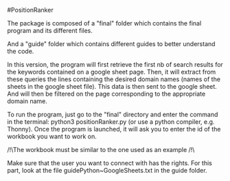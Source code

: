 #PositionRanker

The package is composed of a "final" folder which contains the final program and its different files. 

And a "guide" folder which contains different guides to better understand the code.

In this version, the program will first retrieve the first nb of search results for the keywords contained on a google sheet page. Then, it will extract from these queries the lines containing the desired domain names (names of the sheets in the google sheet file). This data is then sent to the google sheet. And will then be filtered on the page corresponding to the appropriate domain name.

To run the program, just go to the "final" directory and enter the command in the terminal: python3 positionRanker.py (or use a python compiler, e.g. Thonny). Once the program is launched, it will ask you to enter the id of the workbook you want to work on.

/!\The workbook must be similar to the one used as an example /!\

Make sure that the user you want to connect with has the rights. For this part, look at the file guidePython~GoogleSheets.txt in the guide folder.

